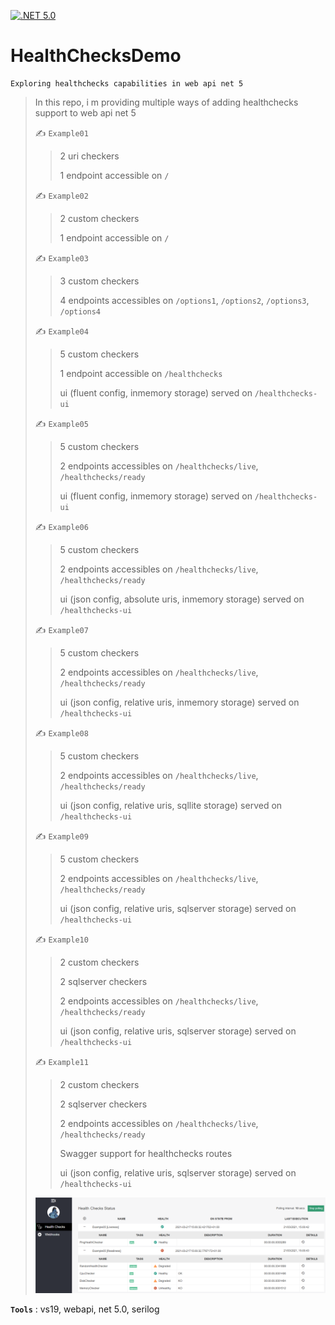 [![.NET 5.0](https://github.com/aimenux/HealthChecksDemo/actions/workflows/ci.yml/badge.svg)](https://github.com/aimenux/HealthChecksDemo/actions/workflows/ci.yml)

# HealthChecksDemo
```
Exploring healthchecks capabilities in web api net 5
```
>
> In this repo, i m providing multiple ways of adding healthchecks support to web api net 5
>
> :writing_hand: `Example01`
>
>> 2 uri checkers
>>
>> 1 endpoint accessible on `/`
>
> :writing_hand: `Example02`
>
>> 2 custom checkers
>>
>> 1 endpoint accessible on `/`
>
> :writing_hand: `Example03`
>
>> 3 custom checkers
>>
>> 4 endpoints accessibles on `/options1`, `/options2`, `/options3`, `/options4`
>
> :writing_hand: `Example04`
>
>> 5 custom checkers
>>
>> 1 endpoint accessible on `/healthchecks`
>>
>> ui (fluent config, inmemory storage) served on `/healthchecks-ui`
>
> :writing_hand: `Example05`
>
>> 5 custom checkers
>>
>> 2 endpoints accessibles on `/healthchecks/live`, `/healthchecks/ready`
>>
>> ui (fluent config, inmemory storage) served on `/healthchecks-ui`
>
> :writing_hand: `Example06`
>
>> 5 custom checkers
>>
>> 2 endpoints accessibles on `/healthchecks/live`, `/healthchecks/ready`
>>
>> ui (json config, absolute uris, inmemory storage) served on `/healthchecks-ui`
>
> :writing_hand: `Example07`
>
>> 5 custom checkers
>>
>> 2 endpoints accessibles on `/healthchecks/live`, `/healthchecks/ready`
>>
>> ui (json config, relative uris, inmemory storage) served on `/healthchecks-ui`
>
> :writing_hand: `Example08`
>
>> 5 custom checkers
>>
>> 2 endpoints accessibles on `/healthchecks/live`, `/healthchecks/ready`
>>
>> ui (json config, relative uris, sqllite storage) served on `/healthchecks-ui`
>
> :writing_hand: `Example09`
>
>> 5 custom checkers
>>
>> 2 endpoints accessibles on `/healthchecks/live`, `/healthchecks/ready`
>>
>> ui (json config, relative uris, sqlserver storage) served on `/healthchecks-ui`
>
> :writing_hand: `Example10`
>
>> 2 custom checkers
>>
>> 2 sqlserver checkers
>>
>> 2 endpoints accessibles on `/healthchecks/live`, `/healthchecks/ready`
>>
>> ui (json config, relative uris, sqlserver storage) served on `/healthchecks-ui`
>
> :writing_hand: `Example11`
>
>> 2 custom checkers
>>
>> 2 sqlserver checkers
>>
>> 2 endpoints accessibles on `/healthchecks/live`, `/healthchecks/ready`
>>
>> Swagger support for healthchecks routes
>>
>> ui (json config, relative uris, sqlserver storage) served on `/healthchecks-ui`
>
>
> ![Example05Screen](Screenshots/Example05.png)

**`Tools`** : vs19, webapi, net 5.0, serilog